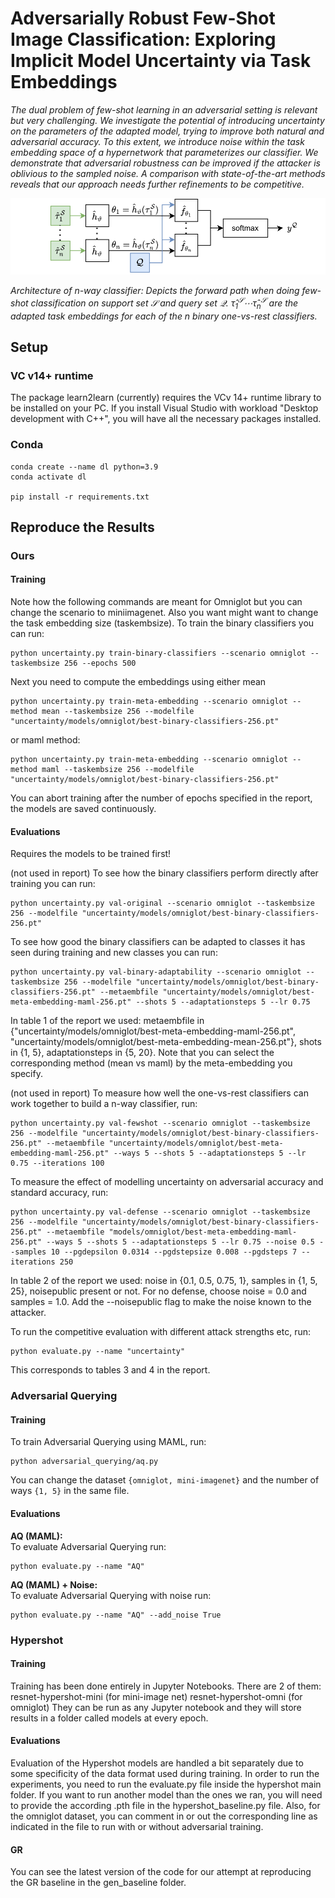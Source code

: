 # Adversarially Robust Few-Shot Image Classification: Exploring Implicit Model Uncertainty via Task Embeddings
*The dual problem of few-shot learning in an adversarial setting is relevant but very challenging. We investigate the potential of introducing uncertainty on the parameters of the adapted model, trying to improve both natural and adversarial accuracy. To this extent, we introduce noise within the task embedding space of a hypernetwork that parameterizes our classifier. We demonstrate that adversarial robustness can be improved if the attacker is oblivious to the sampled noise. A comparison with state-of-the-art methods reveals that our approach needs further refinements to be competitive.*

![Forward path](uncertainty/figures/fewshotforwardpath.svg)

*Architecture of n-way classifier: Depicts the forward path when doing few-shot classification on support set $\mathcal{S}$ and query set $\mathcal{Q}$. $\hat{\tau}_{1}^\mathcal{S} \cdots \hat{\tau}_{n}^\mathcal{S}$ are the adapted task embeddings for each of the n binary one-vs-rest classifiers.*

## Setup
### VC v14+ runtime
The package learn2learn (currently) requires the VCv 14+ runtime library to be installed on your PC. If you install Visual Studio with workload "Desktop development with C++", you will have all the necessary packages installed.

### Conda
```
conda create --name dl python=3.9
conda activate dl

pip install -r requirements.txt
```

## Reproduce the Results
### Ours
#### Training
Note how the following commands are meant for Omniglot but you can change the scenario to miniimagenet. Also you want might want to change the task embedding size (taskembsize).
To train the binary classifiers you can run:
```
python uncertainty.py train-binary-classifiers --scenario omniglot --taskembsize 256 --epochs 500
```
Next you need to compute the embeddings using either mean
```
python uncertainty.py train-meta-embedding --scenario omniglot --method mean --taskembsize 256 --modelfile "uncertainty/models/omniglot/best-binary-classifiers-256.pt"
```
or maml method:
```
python uncertainty.py train-meta-embedding --scenario omniglot --method maml --taskembsize 256 --modelfile "uncertainty/models/omniglot/best-binary-classifiers-256.pt"
```
You can abort training after the number of epochs specified in the report, the models are saved continuously.

#### Evaluations
Requires the models to be trained first!

(not used in report) To see how the binary classifiers perform directly after training you can run:
```
python uncertainty.py val-original --scenario omniglot --taskembsize 256 --modelfile "uncertainty/models/omniglot/best-binary-classifiers-256.pt"
```

To see how good the binary classifiers can be adapted to classes it has seen during training and new classes you can run:
```
python uncertainty.py val-binary-adaptability --scenario omniglot --taskembsize 256 --modelfile "uncertainty/models/omniglot/best-binary-classifiers-256.pt" --metaembfile "uncertainty/models/omniglot/best-meta-embedding-maml-256.pt" --shots 5 --adaptationsteps 5 --lr 0.75
```
In table 1 of the report we used: metaembfile in {"uncertainty/models/omniglot/best-meta-embedding-maml-256.pt", "uncertainty/models/omniglot/best-meta-embedding-mean-256.pt"}, shots in {1, 5}, adaptationsteps in {5, 20}.
Note that you can select the corresponding method (mean vs maml) by the meta-embedding you specify.

(not used in report) To measure how well the one-vs-rest classifiers can work together to build a n-way classifier, run:
```
python uncertainty.py val-fewshot --scenario omniglot --taskembsize 256 --modelfile "uncertainty/models/omniglot/best-binary-classifiers-256.pt" --metaembfile "uncertainty/models/omniglot/best-meta-embedding-maml-256.pt" --ways 5 --shots 5 --adaptationsteps 5 --lr 0.75 --iterations 100
```

To measure the effect of modelling uncertainty on adversarial accuracy and standard accuracy, run: 
```
python uncertainty.py val-defense --scenario omniglot --taskembsize 256 --modelfile "uncertainty/models/omniglot/best-binary-classifiers-256.pt" --metaembfile "models/omniglot/best-meta-embedding-maml-256.pt" --ways 5 --shots 5 --adaptationsteps 5 --lr 0.75 --noise 0.5 --samples 10 --pgdepsilon 0.0314 --pgdstepsize 0.008 --pgdsteps 7 --iterations 250
```
In table 2 of the report we used: noise in {0.1, 0.5, 0.75, 1}, samples in {1, 5, 25}, noisepublic present or not. For no defense, choose noise = 0.0 and samples = 1.0. 
Add the --noisepublic flag to make the noise known to the attacker.

To run the competitive evaluation with different attack strengths etc, run:
```
python evaluate.py --name "uncertainty"
```
This corresponds to tables 3 and 4 in the report.

### Adversarial Querying
#### Training
To train Adversarial Querying using MAML, run:
```
python adversarial_querying/aq.py
```
You can change the dataset `{omniglot, mini-imagenet}` and the number of ways `{1, 5}` in the same file.

#### Evaluations
**AQ (MAML):**  
To evaluate Adversarial Querying run:
```
python evaluate.py --name "AQ"
```

**AQ (MAML) + Noise:**  
To evaluate Adversarial Querying with noise run:
```
python evaluate.py --name "AQ" --add_noise True 
```

### Hypershot
#### Training
Training has been done entirely in Jupyter Notebooks. There are 2 of them:
resnet-hypershot-mini (for mini-image net)
resnet-hypershot-omni (for omniglot)
They can be run as any Jupyter notebook and they will store results in a folder called models at every epoch.

#### Evaluations
Evaluation of the Hypershot models are handled a bit separately due to some specificity of the data format used during training.
In order to run the experiments, you need to run the evaluate.py file inside the hypershot main folder. If you want to run another model than the ones we ran,
you will need to provide the according .pth file in the hypershot_baseline.py file. Also, for the omniglot dataset, you can comment in or out the
corresponding line as indicated in the file to run with or without adversarial training.


#### GR 

You can see the latest version of the code for our attempt at reproducing the GR baseline in the gen_baseline folder.

